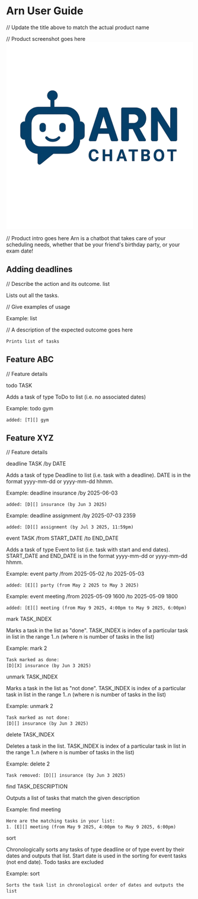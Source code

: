 # Arn User Guide

// Update the title above to match the actual product name

// Product screenshot goes here
![Arn logo](../src/main/resources/images/ArnLogo.png)

// Product intro goes here
Arn is a chatbot that takes care of your scheduling needs, whether that be your friend's birthday party, or your exam date! 

## Adding deadlines

// Describe the action and its outcome.
list

Lists out all the tasks.

// Give examples of usage

Example: list

// A description of the expected outcome goes here

```
Prints list of tasks
```

## Feature ABC

// Feature details

todo TASK

Adds a task of type ToDo to list (i.e. no associated dates)

Example: todo gym

```
added: [T][] gym
```

## Feature XYZ

// Feature details

deadline TASK /by DATE

Adds a task of type Deadline to list (i.e. task with a deadline).
DATE is in the format yyyy-mm-dd or yyyy-mm-dd hhmm. 

Example: deadline insurance /by 2025-06-03

```
added: [D][] insurance (by Jun 3 2025)
```

Example: deadline assignment /by 2025-07-03 2359

```
added: [D][] assignment (by Jul 3 2025, 11:59pm)
```

event TASK /from START_DATE /to END_DATE

Adds a task of type Event to list (i.e. task with start and end dates).
START_DATE and END_DATE is in the format yyyy-mm-dd or yyyy-mm-dd hhmm. 

Example: event party /from 2025-05-02 /to 2025-05-03

```
added: [E][] party (from May 2 2025 to May 3 2025)
```

Example: event meeting /from 2025-05-09 1600 /to 2025-05-09 1800

```
added: [E][] meeting (from May 9 2025, 4:00pm to May 9 2025, 6:00pm)
```

mark TASK_INDEX

Marks a task in the list as "done". 
TASK_INDEX is index of a particular task in list in the range 1..n (where n is number of tasks in the list)

Example: mark 2

```
Task marked as done:
[D][X] insurance (by Jun 3 2025)
```

unmark TASK_INDEX

Marks a task in the list as "not done". 
TASK_INDEX is index of a particular task in list in the range 1..n (where n is number of tasks in the list)

Example: unmark 2

```
Task marked as not done:
[D][] insurance (by Jun 3 2025)
```

delete TASK_INDEX

Deletes a task in the list.
TASK_INDEX is index of a particular task in list in the range 1..n (where n is number of tasks in the list)

Example: delete 2

```
Task removed: [D][] insurance (by Jun 3 2025)
```

find TASK_DESCRIPTION

Outputs a list of tasks that match the given description

Example: find meeting

```
Here are the matching tasks in your list:
1. [E][] meeting (from May 9 2025, 4:00pm to May 9 2025, 6:00pm)
```

sort

Chronologically sorts any tasks of type deadline or of type event by their dates and outputs that list.
Start date is used in the sorting for event tasks (not end date).
Todo tasks are excluded

Example: sort

```
Sorts the task list in chronological order of dates and outputs the list
```




